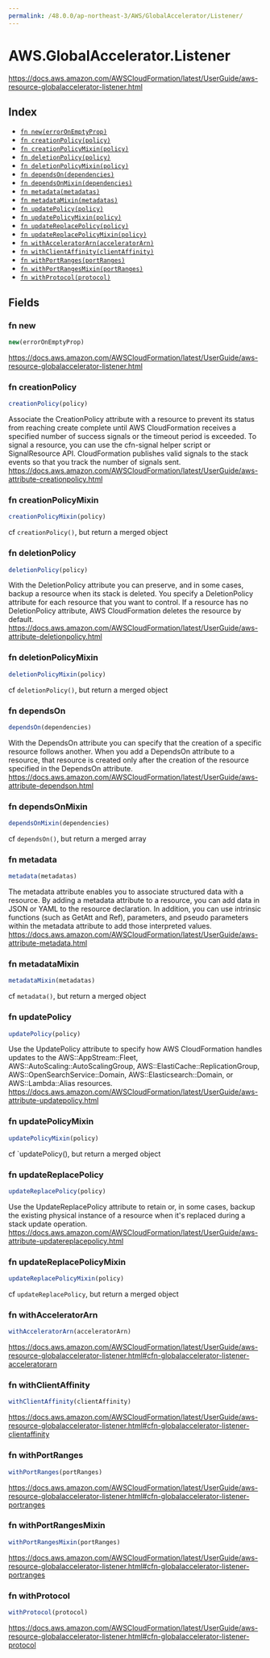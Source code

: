 ```yaml
---
permalink: /48.0.0/ap-northeast-3/AWS/GlobalAccelerator/Listener/
---
```


# AWS.GlobalAccelerator.Listener

https://docs.aws.amazon.com/AWSCloudFormation/latest/UserGuide/aws-resource-globalaccelerator-listener.html

## Index

* [`fn new(errorOnEmptyProp)`](#fn-new)
* [`fn creationPolicy(policy)`](#fn-creationpolicy)
* [`fn creationPolicyMixin(policy)`](#fn-creationpolicymixin)
* [`fn deletionPolicy(policy)`](#fn-deletionpolicy)
* [`fn deletionPolicyMixin(policy)`](#fn-deletionpolicymixin)
* [`fn dependsOn(dependencies)`](#fn-dependson)
* [`fn dependsOnMixin(dependencies)`](#fn-dependsonmixin)
* [`fn metadata(metadatas)`](#fn-metadata)
* [`fn metadataMixin(metadatas)`](#fn-metadatamixin)
* [`fn updatePolicy(policy)`](#fn-updatepolicy)
* [`fn updatePolicyMixin(policy)`](#fn-updatepolicymixin)
* [`fn updateReplacePolicy(policy)`](#fn-updatereplacepolicy)
* [`fn updateReplacePolicyMixin(policy)`](#fn-updatereplacepolicymixin)
* [`fn withAcceleratorArn(acceleratorArn)`](#fn-withacceleratorarn)
* [`fn withClientAffinity(clientAffinity)`](#fn-withclientaffinity)
* [`fn withPortRanges(portRanges)`](#fn-withportranges)
* [`fn withPortRangesMixin(portRanges)`](#fn-withportrangesmixin)
* [`fn withProtocol(protocol)`](#fn-withprotocol)

## Fields

### fn new

```ts
new(errorOnEmptyProp)
```

https://docs.aws.amazon.com/AWSCloudFormation/latest/UserGuide/aws-resource-globalaccelerator-listener.html

### fn creationPolicy

```ts
creationPolicy(policy)
```

Associate the CreationPolicy attribute with a resource to prevent its status from reaching create complete until AWS CloudFormation receives a specified number of success signals or the timeout period is exceeded. To signal a resource, you can use the cfn-signal helper script or SignalResource API. CloudFormation publishes valid signals to the stack events so that you track the number of signals sent. 
https://docs.aws.amazon.com/AWSCloudFormation/latest/UserGuide/aws-attribute-creationpolicy.html

### fn creationPolicyMixin

```ts
creationPolicyMixin(policy)
```

cf `creationPolicy()`, but return a merged object

### fn deletionPolicy

```ts
deletionPolicy(policy)
```

With the DeletionPolicy attribute you can preserve, and in some cases, backup a resource when its stack is deleted. You specify a DeletionPolicy attribute for each resource that you want to control. If a resource has no DeletionPolicy attribute, AWS CloudFormation deletes the resource by default. 
https://docs.aws.amazon.com/AWSCloudFormation/latest/UserGuide/aws-attribute-deletionpolicy.html

### fn deletionPolicyMixin

```ts
deletionPolicyMixin(policy)
```

cf `deletionPolicy()`, but return a merged object

### fn dependsOn

```ts
dependsOn(dependencies)
```

With the DependsOn attribute you can specify that the creation of a specific resource follows another. When you add a DependsOn attribute to a resource, that resource is created only after the creation of the resource specified in the DependsOn attribute. 
https://docs.aws.amazon.com/AWSCloudFormation/latest/UserGuide/aws-attribute-dependson.html

### fn dependsOnMixin

```ts
dependsOnMixin(dependencies)
```

cf `dependsOn()`, but return a merged array

### fn metadata

```ts
metadata(metadatas)
```

The metadata attribute enables you to associate structured data with a resource. By adding a metadata attribute to a resource, you can add data in JSON or YAML to the resource declaration. In addition, you can use intrinsic functions (such as GetAtt and Ref), parameters, and pseudo parameters within the metadata attribute to add those interpreted values. 
https://docs.aws.amazon.com/AWSCloudFormation/latest/UserGuide/aws-attribute-metadata.html

### fn metadataMixin

```ts
metadataMixin(metadatas)
```

cf `metadata()`, but return a merged object

### fn updatePolicy

```ts
updatePolicy(policy)
```

Use the UpdatePolicy attribute to specify how AWS CloudFormation handles updates to the AWS::AppStream::Fleet, AWS::AutoScaling::AutoScalingGroup, AWS::ElastiCache::ReplicationGroup, AWS::OpenSearchService::Domain, AWS::Elasticsearch::Domain, or AWS::Lambda::Alias resources. 
https://docs.aws.amazon.com/AWSCloudFormation/latest/UserGuide/aws-attribute-updatepolicy.html

### fn updatePolicyMixin

```ts
updatePolicyMixin(policy)
```

cf `updatePolicy(), but return a merged object

### fn updateReplacePolicy

```ts
updateReplacePolicy(policy)
```

Use the UpdateReplacePolicy attribute to retain or, in some cases, backup the existing physical instance of a resource when it's replaced during a stack update operation. 
https://docs.aws.amazon.com/AWSCloudFormation/latest/UserGuide/aws-attribute-updatereplacepolicy.html

### fn updateReplacePolicyMixin

```ts
updateReplacePolicyMixin(policy)
```

cf `updateReplacePolicy`, but return a merged object

### fn withAcceleratorArn

```ts
withAcceleratorArn(acceleratorArn)
```

https://docs.aws.amazon.com/AWSCloudFormation/latest/UserGuide/aws-resource-globalaccelerator-listener.html#cfn-globalaccelerator-listener-acceleratorarn

### fn withClientAffinity

```ts
withClientAffinity(clientAffinity)
```

https://docs.aws.amazon.com/AWSCloudFormation/latest/UserGuide/aws-resource-globalaccelerator-listener.html#cfn-globalaccelerator-listener-clientaffinity

### fn withPortRanges

```ts
withPortRanges(portRanges)
```

https://docs.aws.amazon.com/AWSCloudFormation/latest/UserGuide/aws-resource-globalaccelerator-listener.html#cfn-globalaccelerator-listener-portranges

### fn withPortRangesMixin

```ts
withPortRangesMixin(portRanges)
```

https://docs.aws.amazon.com/AWSCloudFormation/latest/UserGuide/aws-resource-globalaccelerator-listener.html#cfn-globalaccelerator-listener-portranges

### fn withProtocol

```ts
withProtocol(protocol)
```

https://docs.aws.amazon.com/AWSCloudFormation/latest/UserGuide/aws-resource-globalaccelerator-listener.html#cfn-globalaccelerator-listener-protocol